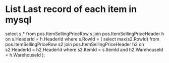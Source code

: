 # List Last record of each item in mysql

select s.*
from pos.ItemSellingPriceRow s
join pos.ItemSellingPriceHeader h on s.HeaderId = h.HeaderId
where s.RowId = (
   select max(s2.RowId) 
   from pos.ItemSellingPriceRow s2 
   join pos.ItemSellingPriceHeader h2 on s2.HeaderId = h2.HeaderId
   where s2.ItemId = s.ItemId and h2.WarehouseId = h.WarehouseId 
);
